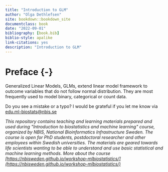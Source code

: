 ```yaml
---
title: "Introduction to GLM"
author: "Olga Dethlefsen"
site: bookdown::bookdown_site
documentclass: book
date: "2022-09-01"  
bibliography: [book.bib]
biblio-style: apalike
link-citations: yes
description: "Introduction to GLM"
---
```


# Preface {-}

Generalized Linear Models, GLMs, extend linear model framework to outcome variables that do not follow normal distribution. They are most frequently used to model binary, categorical or count data. 



Do you see a mistake or a typo? I would be grateful if you let me know via [edu.ml-biostats@nbis.se](edu.ml-biostats@nbis.se)

*This repository contains teaching and learning materials prepared and used during "Introduction to biostatistics and machine learning" course, organized by NBIS, National Bioinformatics Infrastructure Sweden. The course is open for PhD students, postdoctoral researcher and other employees within Swedish universities. The materials are geared towards life scientists wanting to be able to understand and use basic statistical and machine learning methods. More about the course [https://nbisweden.github.io/workshop-mlbiostatistics/](https://nbisweden.github.io/workshop-mlbiostatistics/)*


